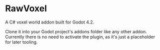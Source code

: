 # RawVoxel
A C# voxel world addon built for Godot 4.2.

Clone it into your Godot project's addons folder like any other addon.
Currently there is no need to activate the plugin, as it's just a placeholder for later tooling.